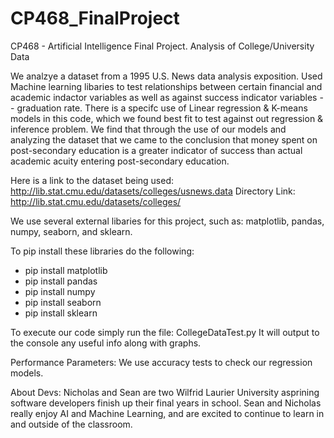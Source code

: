 # CP468_FinalProject
 CP468 - Artificial Intelligence Final Project. Analysis of College/University Data 

We analzye a dataset from a 1995 U.S. News data analysis exposition.
Used Machine learning libaries to test relationships between certain financial and academic indactor variables as well as against success indicator variables -- graduation rate.
There is a specifc use of Linear regression & K-means models in this code, which we found best fit to test against out regression & inference problem.
We find that through the use of our models and analyzing the dataset that we came to the conclusion that money spent on post-secondary education is a greater indicator of success than actual academic acuity entering post-secondary education.

Here is a link to the dataset being used:
http://lib.stat.cmu.edu/datasets/colleges/usnews.data
Directory Link:
http://lib.stat.cmu.edu/datasets/colleges/

We use several external libaries for this project, such as:
matplotlib, pandas, numpy, seaborn, and sklearn.

To pip install these libraries do the following:
- pip install matplotlib
- pip install pandas
- pip install numpy
- pip install seaborn
- pip install sklearn

To execute our code simply run the file: CollegeDataTest.py
It will output to the console any useful info along with graphs.

Performance Parameters:
We use accuracy tests to check our regression models.

About Devs:
Nicholas and Sean are two Wilfrid Laurier University asprining software developers finish up their final years in school. Sean and Nicholas really enjoy AI and Machine Learning, and are excited to continue to learn in and outside of the classroom.
